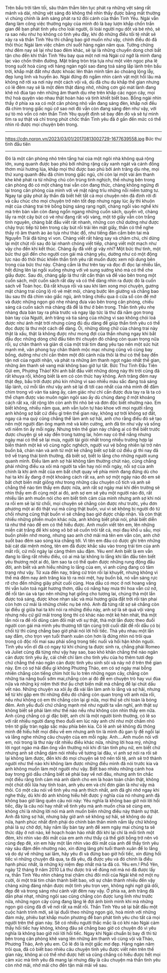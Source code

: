 Trên bầu trời tăm tối, sâu thăm thẳm liên tục phát ra những vệt sáng rất mảnh và dài, những vệt sáng đó không thể nhìn thấy được bằng mắt thường vì chúng chính là ánh sáng phát ra từ đôi cánh của thần Tình Yêu.
Ngài vẫn đang làm công việc thường ngày của mình đó là bay lượn khắp chốn trần gian để ban phát tình yêu cho loài người, ôi loài người ngu dốt và bé nhỏ, sẽ ra sao nếu như họ không có tình yêu đây, khi đó những điều tồi tệ nhất sẽ xảy ra và thần Tình Yêu thì chẳng bao giờ muốn như vậy, chính điều đó đã thôi thúc Ngài làm việc chăm chỉ suốt hàng ngàn năm qua.
Tưởng chừng như đêm nay sẽ lại như bao đêm khác, sẽ lại là những chuyến dong chơi bất tận cho đến khi thần Tình Yêu bay qua một nơi mà Ngài cứ ngỡ là mình đang lạc vào chốn thiên đường. Mặt trăng tròn trịa tựa như một viên ngọc pha lê trong suốt hoà cùng với hàng ngàn ngôi sao đang toả sáng lấp lánh trên bầu trời, khắp mặt đất như được khoác lên thân mình tấm áo choàng lộng lẫy, đẹp lung linh và huyền ảo. Ngài đứng đó ngắm nhìn cảnh vật một hồi lâu mà không nỡ rời xa nơi này một cách vội vã, dù đã chu du khắp thế gian nhưng có lẽ đêm nay sẽ là một đêm thật đáng nhớ, những cơn gió mát lành đang khẽ nô đùa tạo nên những âm thanh dịu nhẹ trên khắp các ngọn cây, mọi thứ hoà quyện vào nhau thật hoàn hảo và tinh khiết biết bao. Bỗng ngài nhìn thấy ở phía xa xa có một căn phòng nhỏ vẫn đang sáng đèn, khắp nơi đều đã chìm trong giấc ngủ cớ sao nơi đó vẫn còn đang sáng đèn như vậy, với sự tò mò vốn có nên thần Tình Yêu quyết định sẽ bay đến đó và sẽ tự mình tìm ra sự thật và chỉ trong phút chốc thần Tình yêu đã ở gần đến mức có thể nhìn rõ được mọi chuyện bên trong.
***
https://cdn.noron.vn/2023/03/01/20170813002729-1677639558.jpg
Bức thư tình đầu tiên
***
Đó là một căn phòng nhỏ trên tầng hai của một ngôi nhà không quá rộng lớn, xung quanh được bao phủ bởi những rặng cây xanh ngát và cánh đồng thơm mùi hương lúa, khắp mọi thứ được bao phủ bởi ánh trăng dịu nhẹ, mọi thứ xung quanh đều đã chìm trong giấc ngủ, chỉ còn lại một vài âm thanh khe khẽ phát ra từ những chú côn trùng tinh nghịch, thế nhưng bên trong căn phòng đó có một chàng trai vẫn còn đang thức, chàng không ngừng đi lại trong căn phòng của mình với vẻ mặt nặng trĩu những nỗi niềm tương tư.
Ngay tại giây phút ấy thần đã biết hết tất cả mọi chuyện nên đã định rời đi và cầu chúc cho mọi chuyện trở nên tốt đẹp nhưng ngay lúc ấy thì khuôn mặt của chàng trai trẻ bỗng bừng sáng rạng ngời, chàng ngồi vào nghế khi mà trên bàn vẫn còn đang ngổn ngang những cuốn sách, quyển vở, chàng lấy ra một cây bút có vẻ như đang rất vội vàng, một tờ giấy vẫn còn trắng tinh nguyên, chàng bắt đầu viết rất nhanh, những con chữ dường như được chảy trực tiếp từ bên trong cây bút rồi trải lên mặt giấy, thần có thể nghe thấy rõ âm thanh ào ào tựa như thác đổ, như tiếng đàn cầm bên tai mà Nguyễn Trãi đã từng ví von.
Chàng viết rất hăng say và chăm chú, chỉ dừng lại một chút rồi sau đó lại nhanh chóng viết tiếp, chàng viết một mạch như vậy cho đến khi kết thúc. Chàng ấy đã viết gì vậy nhỉ? Một bức thư tình, một bức thư gửi đến cho người con gái mà chàng yêu, dường như có một động lực nào đó thôi thúc khiến thần tình yêu rất muốn được xem nội dung bên trong của bức thư này. Chàng cầm lá thư trên tay và đọc đi đọc lại nhiều lần, hết đứng lên lại ngồi xuống nhưng với vẻ sung sướng khó mà có thể che giấu được. Sau đó, chàng gấp lá thư rất cẩn thận và để vào bên trong một cuốn sách, một cuốn sách rất dày và có thể dàng nhìn ra được đó là cuốn sách về Toán học.
Đã rất khuya rồi và sau khi làm xong mọi chuyện, gương mặt chàng trai cũng lộ rõ vẻ mệt mỏi, chàng bước lên giường và chẳng bao lâu sau thì đã chìm vào giấc ngủ, ánh trăng chiếu qua ô cửa sổ còn để mở và được những ngọn gió nhẹ nhàng đưa vào bên trong căn phòng, chiếu sáng cả cuốn sách mà chàng đã để lá thư ở bên trong. Thần tình yêu nhẹ nhàng đưa bàn tay ra phía trước và ngay lập tức lá thư đã nằm gọn trong bàn tay của Người, ánh trăng và tia sáng của những vì sao không chói loá được như ánh mặt trời nhưng cũng đủ dịu dàng để giúp thần tình yêu có thể đọc được lá thư một cách dễ dàng. Ôi, những dòng chữ của chàng trai này thật là xấu, thật là không được như mong đợi của thần nhưng ngay khi bắt đầu đọc những dòng chữ đầu tiên thì chuyện đó chẳng còn quan trọng nữa rồi, sự chân thành và giản dị của một trái tim đang yêu tạo nên một sức hút mạnh mẽ, văn phong tuy chân thành mộc mạc nhưng cũng vô cùng bay bổng, dường như chỉ cần thêm một đôi cánh nữa thôi lá thư có thể bay đến tận nơi của người nhận, và phát ra những âm thanh ngọt ngào nhất thế gian, những âm thanh sẽ vang mãi không bao giờ lụi tắt.
Bức Thư Tình Đầu Tiên
Gửi em, Phương Thảo!
Khi anh bắt đầu viết những dòng này thì trời cũng đã rất khuya rồi, không biết là em có còn thức hay không. Ánh trăng đêm nay thật đẹp, bầu trời được phủ kín những vì sao nhiều màu sắc đang toả sáng lấp lánh, cứ mỗi lần như vậy anh sẽ lại đi tới cao nhất của nhà mình để đắm chìm trong vô vàn tia sáng ấy, cảm giác như chỉ cần được đưa tay ra là ta có thể chạm được vào muôn ngàn ngôi sao ấy dù chúng đang ở một khoảng cách rất xa, rất rộng lớn còn anh thì nhỏ bé và đơn độc biết nhường nào. Em biết không, nhiều năm qua, anh vẫn luôn tự hào khoe với mọi người rằng anh không sợ bất cứ điều gì trên thế gian này, không sợ trời không sợ đất, ngay cả ma quỷ cũng chẳng thể làm anh sợ hãi, anh cho rằng điều đó sẽ tạo nên một người đàn ông mạnh mẽ và kiên cường, anh đã tin như vậy và sống với niềm tin ấy mỗi ngày. Nhưng trên thế gian này chẳng ai có thể biết trước được chuyện gì sẽ xảy đến trong tương lai, hôm nay có thể nắng nhưng ngày mai có thể sẽ lại mưa, người tài giỏi nhất trong nhiều trường hợp lại biến thành một kẻ vô cùng ngốc nghếch, người vui vẻ bỗng nhiên lại trở nên buồn bã, chán nản và anh từ một kẻ chẳng biết sợ bất cứ điều gì thì nay đã trở về trạng thái bình thường, đã biết sợ, biết lo lắng cho những người xung quanh mình. Điều làm anh sợ hãi không tầm thường chút nào, cũng chẳng phải những điều xa xôi mà người ta vẫn hay nói mỗi ngày, nỗi sợ của anh chính là khi ánh mắt của em bất chợt quay về phía mình đang đứng dù cho hai ta khi ấy đang ở một khoảng cách rất xa, anh sợ một ngày nào đó em sẽ bất chợt biến mất giống như trong những câu chuyện cổ tích và anh sẽ chẳng thể nào tìm thấy em được nữa, anh rất sợ ngày mai khi đến trường sẽ nhìn thấy em đi cùng một ai đó, anh sợ em sẽ yêu một người nào đó, rất nhiều lần anh muốn nói cho em biết tình cảm của mình nhưng anh sợ khi nói ra rồi em sẽ lại từ chối, mọi chuyện sẽ chẳng còn được như trước, yêu đơn phương một ai đó thật vui mà cũng thật buồn, vui vì sẽ không bị người đó từ chối nhưng cũng thật buồn vì sẽ chẳng bao giờ được chấp nhận. Và còn thật nhiều những phiền muộn khác nữa, anh không biết phải nói, phải biết diễn tả như thế nào để em có thể hiểu được. Anh muốn viết tên em, lên những miền cát trắng để khi sóng xô bờ sẽ cuốn trôi tất cả, mọi đau khổ u sầu, mọi buồn phiền nhớ mong, nhưng sao anh chờ mãi mà tên em vẫn còn, anh chờ suốt bao đêm sao sóng kia chẳng tới. Vì tên em đâu có được ghi trên những bãi cát dài mênh mông, tên em đã được khắc sâu vào trong trái tim của anh mất rồi, cứ mỗi ngày lại càng thêm sâu đậm. Yêu em!
Anh biết là em vẫn đang lo lắng rất nhiều điều, có ai mà lại không lo lắng khi lần đầu tiên biết yêu thương một ai đó, làm sao ta có thể quên được những rung động đầu đời, anh biết và anh hiểu những lo lắng của em, vì anh cũng đang có tâm trạng như vậy. Từ xưa đến nay, trăng cứ tròn rồi lại khuyết, nhưng không vì thế mà đêm nay ánh trăng kia tỏ ra mỏi mệt, hay buồn bã, nó vẫn sáng rực rỡ cho đến những giây phút cuối cùng. Hoa dẫu có mọc ở nơi hoang vắng thì vẫn luôn toả ngát hương thơm, dẫu có nắng hay mưa thì hoa vẫn cứ nở, để rồi tàn úa và tạo nên những hạt giống cho tương lai, chúng thà một lần được toả sáng, được khoe nhan sắc và mùi hương giữa đất trời rồi tàn phai còn hơn cứ mãi là những chiếc nụ bé nhỏ. Anh đã từng rất sợ sẽ chẳng còn lại điều gì giữa hai ta khi nói ra những điều này, anh sợ là sẽ quá vội vàng nhưng nếu cứ giữ mãi trong lòng thì có khác nào một kẻ hèn nhát, thà một lần nói ra để rồi dũng cảm đối mặt với sự thật, thà một lần được theo đuổi người con gái mà mình yêu thương tới tận cùng trời cuối đất để rồi dẫu có bị chối từ thì cũng chẳng bao giờ phải nói lời hối tiếc. Thà yêu nhau một lần say đắm, cho trọn vẹn tuổi thanh xuân còn hơn là đứng nhìn nó trôi qua trong cô độc rồi mai sau phải sống trong tiếc nuối và hối hận khôn nguôi. Tình yêu vốn dĩ đã có ngay từ khi chúng ta được sinh ra, chẳng phải Romeo và Juliet cũng đã từng như vậy hay sao, bao khó khăn chẳng thể nào ngăn cản được tình yêu ấy, cái chết chỉ làm cho tình yêu của họ thêm tươi đẹp chứ chẳng thế nào ngăn cản được tình yêu sinh sôi và nảy nở ở trên thế gian này. Em có sợ hãi điều gì không Phương Thảo, em có sợ ngày mai bỗng nhiên chẳng còn tiếng chim hót líu lo trên những ngọn cây, chẳng còn những tia nắng buổi sớm mai,chẳng còn ai đó để em chuyện trò hay vui đùa nữa và những kỷ niệm thời thơ ấu chợt biến mất mà chẳng để lại chút dấu vết nào. Những chuyện xa xôi ấy đã vài lần làm anh lo lắng và sợ hãi, nhưng kể từ khi gặp em thì những điều đó chẳng còn quan trọng với anh nữa rồi, nếu như không có em thì chẳng còn lại gì nữa, mọi thứ sẽ chỉ toàn là bóng đêm. Anh yếu đuối chứ chẳng mạnh mẽ như người ta vẫn nghĩ, anh thật sự không biết sẽ phải làm như thế nào nếu như không còn nhìn thấy em nữa. Anh cũng chẳng có gì đặc biệt, anh chỉ là một người bình thường, có lẽ so với rất nhiều người đang theo đuổi em lúc này anh chỉ như một chấm nhỏ trên tờ giấy tràn ngập sắc màu phía bên kia. Có lẽ anh sẽ không đủ thông minh để hiểu hết mọi điều về em nhưng anh tin là mình đủ gan lỳ để ngồi lại và lắng nghe những câu chuyện của em mỗi ngày. Anh….Anh muốn nói với em, nói trong lá thư này rất nhiều điều khác nữa, những lời hoa mỹ, những lời ngọt ngào mà đàn ông vẫn thường nói khi đi tán tỉnh phụ nữ, em biết chứ nhưng anh sẽ chẳng dám nói nhiều về tương lai đâu, vì anh sợ nói ra rồi sẽ lại không làm được, đến khi đó mọi chuyện sẽ trở nên tồi tệ, anh sẽ trở thành người như thế nào khi không làm được những điều mình đã nói trước kia và anh không muốn làm một người như vậy. Biết bao nhiêu những cánh hoa bay trong gió dẫu chẳng biết sẽ phải bay về nơi đâu, nhưng anh tin chắc một điều rằng tình cảm mà anh dành cho em là hoàn toàn chân thật, không một chút dối lừa hay tính toán, anh yêu em và chỉ đơn giản là như vậy mà thôi.
Có một câu nói về tình yêu mà anh thích nhất, anh đã ghi nhớ ngay khi nghe thấy, dù khi đó anh không hiểu hết được ý nghĩa của nó nhưng anh đã không bao giờ lãng quên câu nói này:
Yêu nghĩa là không bao giờ nói lời hối tiếc, đây là câu nói hay nhất về tình yêu mà anh muốn chia sẻ cùng em, không chỉ là những lời nói mà anh muốn biến những điều này thành sự thật. Anh đã từng sợ hãi, nhưng bây giờ anh sẽ không sợ hãi, sẽ không do dự nữa, hạnh phúc nhất định phải do chính bản thân mình nắm lấy chứ không phải là sự chờ đợi, hãy nắm lấy bàn tay anh để xem ngày mai chúng ta sẽ thức dậy ở nơi nào, kế hoạch hoàn hảo nhất đôi khi lại chỉ là mối tình một đêm, khi nhìn vào đôi mắt của em anh như thấy cả thế giới bỗng trở nên vô cùng đẹp đẽ, xin em hãy một lần nhìn vào đôi mắt của anh để thấy tình yêu này sâu đậm đến nhường nào, xin đừng lãng phí tuổi thanh xuân để lo lắng và do dự về những sai lầm, hãy yêu đi và đừng bao giờ hối tiếc, xin đừng hối tiếc vì những chuyện đã qua, ta đã yêu, đã được yêu và đó chính là điều hạnh phúc nhất, là những kỷ niệm đẹp nhất mà ta đã có. Yêu em.!
Phổ Yên, ngày 12 tháng 9 năm 2010
Lá thư được trả về đúng nơi mà nó đã được lấy ra, thần Tình Yêu nhìn chàng trai chăm chú đôi môi của Ngài khẽ nở một nụ cười, ôi một trái tim chân thành biết bao, với sự chân thành nhiều đến vậy chàng xứng đáng nhận được một tình yêu trọn vẹn, không nghi ngờ giả dối, đẹp đẽ và trong sáng như cảnh vật đêm nay vậy. Ở phía xa, ánh trăng đã dần phai nhạt, những ngôi sao cũng chẳng còn được lung linh như trước nữa, những ngọn cây cũng đang lặng lẽ đợi ánh bình minh khi mà những ngọn gió cũng đã đi về nơi rất xa mất rồi. Thần Tình Yêu sẽ lại bắt đầu một cuộc hành trình mới, sẽ lại đuổi theo những ngọn gió, hoà mình với những đám mây, phiêu bạt khắp muôn phương để ban phát tình yêu cho tất cả mọi người trên thế gian này. Sẽ có nhiều người thắc mắc là có khi nào Ngài cảm thấy hối tiếc hay không, không đâu sẽ chẳng bao giờ có chuyện đó vì yêu nghĩa là không bao giờ nói lời hối tiếc. Ngay khi Ngài chuẩn bị bay đi thì từ bên trong căn phòng khẽ vang lên những âm thanh vô cùng vội vã:Thảo, Phương Thảo, Anh yêu em. Có lẽ đó là một giấc mơ đẹp.
Hàng ngàn năm trôi qua, đã có biết bao nhiêu câu chuyện tình yêu được viết nên trên thế gian này, không ai có thể nhớ được hết và cũng chẳng có hiểu được hết mọi cảm xúc mà tình yêu đã mang lại nhưng đây là câu chuyện mà thần tình yêu còn nhớ mãi, nhớ mãi cho đến tận mãi mãi về sau.

